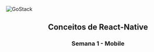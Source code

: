 <img alt="GoStack" src="https://storage.googleapis.com/golden-wind/bootcamp-gostack/header-desafios.png" />

<h2 align="center">
  Conceitos de React-Native
</h2>

<h3 align="center">
  Semana 1 - Mobile
</h3>
